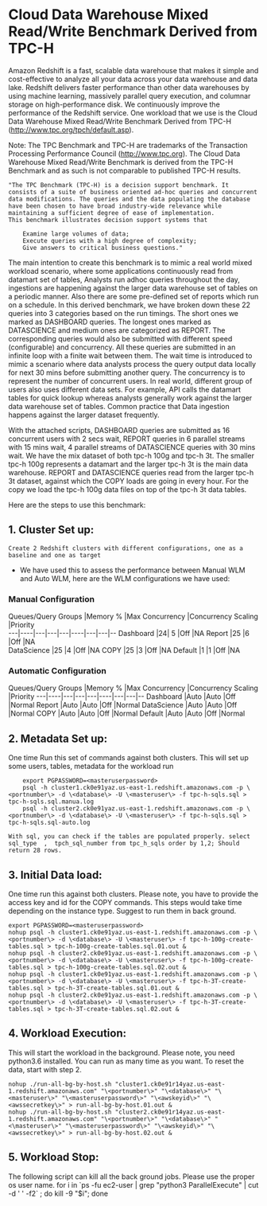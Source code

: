 # Cloud Data Warehouse Mixed Read/Write Benchmark Derived from TPC-H

Amazon Redshift is a fast, scalable data warehouse that makes it simple and cost-effective to analyze all your data across your data warehouse and data lake. Redshift delivers faster performance than other data warehouses by using machine learning, massively parallel query execution, and columnar storage on high-performance disk. 
We continuously improve the performance of the Redshift service. One workload that we use is the Cloud Data Warehouse Mixed Read/Write Benchmark Derived from TPC-H (http://www.tpc.org/tpch/default.asp).

Note: The TPC Benchmark and TPC-H are trademarks of the Transaction Processing Performance Council (http://www.tpc.org). The Cloud Data Warehouse Mixed Read/Write Benchmark is derived from the TPC-H Benchmark and as such is not comparable to published TPC-H results.

    "The TPC Benchmark (TPC-H) is a decision support benchmark. It consists of a suite of business oriented ad-hoc queries and concurrent data modifications. The queries and the data populating the database have been chosen to have broad industry-wide relevance while maintaining a sufficient degree of ease of implementation. 
	This benchmark illustrates decision support systems that

        Examine large volumes of data;
        Execute queries with a high degree of complexity;
        Give answers to critical business questions."



The main intention to create this benchmark is to mimic a real world mixed workload scenario, where some applications continuously read from datamart set of tables, Analysts run adhoc queries throughout the day, ingestions are happening against the larger data warehouse set of tables on a periodic manner. Also there are some pre-defined set of reports which run on a schedule. In this derived benchmark, we have broken down these 22 queries into 3 categories based on the run timings. The short ones we marked as DASHBOARD queries. The longest ones marked as DATASCIENCE and medium ones are categorized as REPORT. The corresponding queries would also be submitted with different speed (configurable) and concurrency. All these queries are submitted in an infinite loop with a finite wait between them. The wait time is introduced to mimic a scenario where data analysts process the query output data locally for next 30 mins before submitting another query. The concurrency is to represent the number of concurrent users. In real world, different group of users also uses different data sets. For example, API calls the datamart tables for quick lookup whereas analysts generally work against the larger data warehouse set of tables. Common practice that Data ingestion happens against the larger dataset frequently.

With the attached scripts, DASHBOARD queries are submitted as 16 concurrent users with 2 secs wait, REPORT queries in 6 parallel streams with 15 mins wait, 4 parallel streams of DATASCIENCE queries with 30 mins wait. We have the mix dataset of both tpc-h 100g and tpc-h 3t. The smaller tpc-h 100g represents a datamart and the larger tpc-h 3t is the main data warehouse. REPORT and DATASCIENCE queries read from the larger tpc-h 3t dataset, against which the COPY loads are going in every hour. For the copy we load the tpc-h 100g data files on top of the tpc-h 3t data tables.

Here are the steps to use this benchmark:
## 1. Cluster Set up: 
    Create 2 Redshift clusters with different configurations, one as a baseline and one as target

* We have used this to assess the performance between Manual WLM and Auto WLM, here are the WLM configurations we have used:

### Manual Configuration	

Queues/Query Groups	|Memory %	|Max Concurrency	|Concurrency Scaling	|Priority		
---|----|---|---|---|----|---|---|--
Dashboard	|24|	5	|Off	|NA	
Report	|25	|6	|Off	|NA		
DataScience	|25	|4	|Off	|NA	
COPY	|25	|3	|Off	|NA	
Default	|1	|1	|Off	|NA	

### Automatic Configuration

Queues/Query Groups	|Memory %	|Max Concurrency	|Concurrency Scaling	|Priority
---|----|---|---|---|----|---|---|--
Dashboard	|Auto	|Auto	|Off	|Normal
Report	|Auto	|Auto	|Off	|Normal
DataScience	|Auto	|Auto	|Off	|Normal
COPY	|Auto	|Auto	|Off	|Normal
Default	|Auto	|Auto	|Off	|Normal


## 2. Metadata Set up: 
One time Run this set of commands against both clusters. This will set up some users, tables, metadata for the workload run  
```
    export PGPASSWORD=<masteruserpassword>
    psql -h cluster1.ck0e91yaz.us-east-1.redshift.amazonaws.com -p \<portnumber\> -d \<database\> -U \<masteruser\> -f tpc-h-sqls.sql > tpc-h-sqls.sql.manua.log
    psql -h cluster2.ck0e91yaz.us-east-1.redshift.amazonaws.com -p \<portnumber\> -d \<database\> -U \<masteruser\> -f tpc-h-sqls.sql > tpc-h-sqls.sql-auto.log
```
    With sql, you can check if the tables are populated properly. select sql_type  ,  tpch_sql_number from tpc_h_sqls order by 1,2; Should return 28 rows.



## 3. Initial Data load: 
One time run this against both clusters. Please note, you have to provide the access key and id for the COPY commands. This steps would take time depending on the instance type. Suggest to run them in back ground.

    export PGPASSWORD=<masteruserpassword>
    nohup psql -h cluster1.ck0e91yaz.us-east-1.redshift.amazonaws.com -p \<portnumber\> -d \<database\> -U \<masteruser\> -f tpc-h-100g-create-tables.sql > tpc-h-100g-create-tables.sql.01.out & 
    nohup psql -h cluster2.ck0e91yaz.us-east-1.redshift.amazonaws.com -p \<portnumber\> -d \<database\> -U \<masteruser\> -f tpc-h-100g-create-tables.sql > tpc-h-100g-create-tables.sql.02.out &
    nohup psql -h cluster1.ck0e91yaz.us-east-1.redshift.amazonaws.com -p \<portnumber\> -d \<database\> -U \<masteruser\> -f tpc-h-3T-create-tables.sql > tpc-h-3T-create-tables.sql.01.out &
    nohup psql -h cluster2.ck0e91yaz.us-east-1.redshift.amazonaws.com -p \<portnumber\> -d \<database\> -U \<masteruser\> -f tpc-h-3T-create-tables.sql > tpc-h-3T-create-tables.sql.02.out &

## 4. Workload Execution: 
This will start the workload in the background. Please note, you need python3.6 installed. You can run as many time as you want. To reset the data, start with step 2. 

    nohup ./run-all-bg-by-host.sh "cluster1.ck0e91r14yaz.us-east-1.redshift.amazonaws.com" "\<portnumber\>" "\<database\>" "\<masteruser\>" "\<masteruserpassword\>" "\<awskeyid\>" "\<awssecretkey\>" > run-all-bg-by-host.01.out &
    nohup ./run-all-bg-by-host.sh "cluster2.ck0e91r14yaz.us-east-1.redshift.amazonaws.com" "\<portnumber\>" "\<database\>" "<\masteruser\>" "\<masteruserpassword\>" "\<awskeyid\>" "\<awssecretkey\>" > run-all-bg-by-host.02.out &


## 5. Workload Stop: 
The following script can kill all the back ground jobs. Please use the proper os user name.
    for i in \`ps -fu ec2-user | grep "python3 ParallelExecute" | cut -d ' ' -f2\` ; do kill -9 "$i"; done


